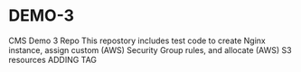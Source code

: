 # DEMO-3
CMS Demo 3 Repo
This repostory includes test code to create Nginx instance, assign custom (AWS) Security Group rules, and allocate (AWS) S3 resources 
ADDING TAG
